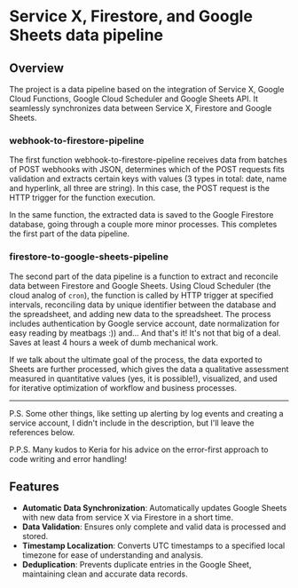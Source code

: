 # Service X, Firestore, and Google Sheets data pipeline

## Overview
 The project is a data pipeline based on the integration of Service X, Google Cloud Functions, Google Cloud Scheduler and Google Sheets API. It seamlessly synchronizes data between Service X, Firestore and Google Sheets.

### webhook-to-firestore-pipeline
The first function webhook-to-firestore-pipeline receives data from batches of POST webhooks with JSON, determines which of the POST requests fits validation and extracts certain keys with values (3 types in total: date, name and hyperlink, all three are string). In this case, the POST request is the HTTP trigger for the function execution. 
 
 In the same function, the extracted data is saved to the Google Firestore database, going through a couple more minor processes. This completes the first part of the data pipeline.

 ### firestore-to-google-sheets-pipeline
 The second part of the data pipeline is a function to extract and reconcile data between Firestore and Google Sheets. Using Cloud Scheduler (the cloud analog of `cron`), the function is called by HTTP trigger at specified intervals, reconciling data by unique identifier between the database and the spreadsheet, and adding new data to the spreadsheet. The process includes authentication by Google service account, date normalization for easy reading by meatbags :)) and... And that's it! It's not that big of a deal. Saves at least 4 hours a week of dumb mechanical work.

 If we talk about the ultimate goal of the process, the data exported to Sheets are further processed, which gives the data a qualitative assessment measured in quantitative values (yes, it is possible!), visualized, and used for iterative optimization of workflow and business processes.  
 
****************************************************************************************************************

P.S. Some other things, like setting up alerting by log events and creating a service account, I didn't include in the description, but I'll leave the references below.

P.P.S. Many kudos to Keria for his advice on the error-first approach to code writing and error handling!

 
## Features
- **Automatic Data Synchronization**: Automatically updates Google Sheets with new data from service X via Firestore in a short time.
- **Data Validation**: Ensures only complete and valid data is processed and stored.
- **Timestamp Localization**: Converts UTC timestamps to a specified local timezone for ease of understanding and analysis.
- **Deduplication**: Prevents duplicate entries in the Google Sheet, maintaining clean and accurate data records.
